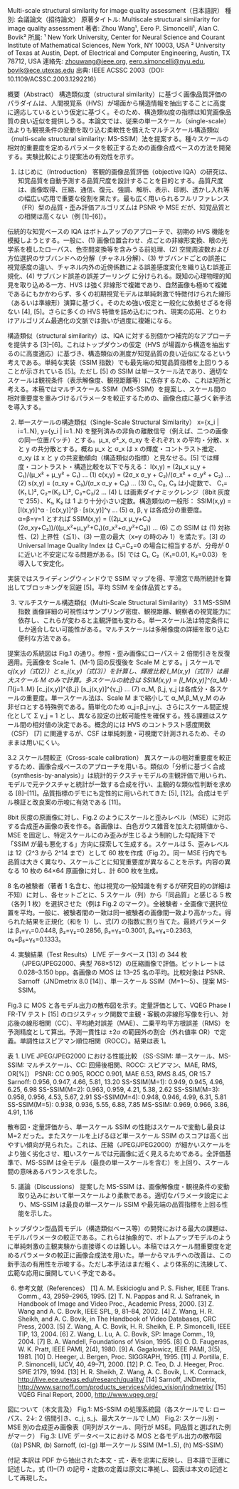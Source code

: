 Multi-scale structural similarity for image quality assessment（日本語訳）
種別: 会議論文（招待論文）
原著タイトル: Multiscale structural similarity for image quality assessment
著者: Zhou Wang¹, Eero P. Simoncelli¹, Alan C. Bovik²
所属:
¹ New York University, Center for Neural Science and Courant Institute of Mathematical Sciences, New York, NY 10003, USA
² University of Texas at Austin, Dept. of Electrical and Computer Engineering, Austin, TX 78712, USA
連絡先: zhouwang@ieee.org, eero.simoncelli@nyu.edu, bovik@ece.utexas.edu
出典: IEEE ACSSC 2003（DOI: 10.1109/ACSSC.2003.1292216）

概要（Abstract）
構造類似度（structural similarity）に基づく画像品質評価のパラダイムは、人間視覚系（HVS）が場面から構造情報を抽出することに高度に適応しているという仮定に基づく。そのため、構造類似度の指標は知覚画像品質の良い近似を提供しうる。本論文では、従来の単一スケール（single-scale）法よりも観視条件の変動を取り込む柔軟性を備えたマルチスケール構造類似（multi-scale structural similarity: MS-SSIM）法を提案する。種々スケールの相対的重要度を定めるパラメータを較正するための画像合成ベースの方法を開発する。実験比較により提案法の有効性を示す。

1. はじめに（Introduction）
   客観的画像品質評価（objective IQA）の研究は、知覚品質を自動予測する品質尺度を設計することを目的とする。品質尺度は、画像取得、圧縮、通信、復元、強調、解析、表示、印刷、透かし入れ等の幅広い応用で重要な役割を果たす。最も広く用いられるフルリファレンス（FR）型の品質・歪み評価アルゴリズムは PSNR や MSE だが、知覚品質との相関は高くない（例 [1]–[6]）。

伝統的な知覚ベースの IQA はボトムアップのアプローチで、初期の HVS 機能を模擬しようとする。一般に、(1) 画像位置合わせ、点ごとの非線形変換、眼の光学系を模したローパス、色空間変換等を含みうる前処理、(2) 空間周波数および方位選択のサブバンドへの分解（チャネル分解）、(3) サブバンドごとの誤差に視覚感度の違い、チャネル内外の近傍係数による誤差感度変化を織り込む誤差正規化、(4) サブバンド誤差の誤差プーリング に分けられる。既知の心理物理的知見を取り込める一方、HVS は強く非線形で複雑であり、自然画像も極めて複雑であるにもかかわらず、多くの初期視覚モデルは単純刺激で特徴付けられた線形（あるいは準線形）演算に基づく。そのため強い仮定と一般化に依拠せざるを得ない [4], [5]。さらに多くの HVS 特徴を詰め込むにつれ、現実の応用、とりわけアルゴリズム最適化の文脈では扱いが過度に複雑になる。

構造類似（structural similarity）は、IQA に対する別個かつ補完的なアプローチを提供する [3]–[6]。これはトップダウンの仮定（HVS が場面から構造を抽出するのに高度適応）に基づき、構造類似の測度が知覚品質の良い近似になるという考えである。単純な実装（SSIM 指数）でも最先端の知覚品質指標を上回りうることが示されている [5]。ただし [5] の SSIM は単一スケール法であり、適切なスケールは観視条件（表示解像度、観視距離等）に依存するため、これは短所と考える。本稿ではマルチスケール SSIM（MS-SSIM）を提案し、スケール間の相対重要度を重みづけるパラメータを較正するための、画像合成に基づく新手法を導入する。

2. 単一スケールの構造類似（Single-Scale Structural Similarity）
   x={x_i | i=1..N}, y={y_i | i=1..N} を整列済みの非負の離散信号（例えば、二つの画像の同一位置パッチ）とする。μ_x, σ²_x, σ_xy をそれぞれ x の平均・分散、x と y の共分散とする。概ね μ_x と σ_x は x の輝度・コントラスト推定、σ_xy は x と y の共変動傾向（構造類似の指標）と見なせる。[5] では輝度・コントラスト・構造比較を以下で与える：
   l(x,y) = (2μ_x μ_y + C₁)/(μ_x² + μ_y² + C₁) … (1)
   c(x,y) = (2σ_x σ_y + C₂)/(σ_x² + σ_y² + C₂) … (2)
   s(x,y) = (σ_xy + C₃)/(σ_x σ_y + C₃) … (3)
   C₁, C₂, C₃ は小定数で、
   C₁=(K₁ L)², C₂=(K₂ L)², C₃=C₂/2 … (4)
   L は画素ダイナミックレンジ（8bit 灰度で 255）、K₁, K₂ は 1 より十分小さい定数。構造類似の一般形：
   SSIM(x,y) = [l(x,y)]^α · [c(x,y)]^β · [s(x,y)]^γ … (5)
   α, β, γ は各成分の重要度。α=β=γ=1 とすれば
   SSIM(x,y) = ((2μ_x μ_y+C₁)(2σ_xy+C₂))/((μ_x²+μ_y²+C₁)(σ_x²+σ_y²+C₂)) … (6)
   この SSIM は (1) 対称性、(2) 上界性（≦1）、(3) 一意の最大（x=y の時のみ 1）を満たす。[3] の Universal Image Quality Index は C₁=C₂=0 の場合に相当するが、分母が 0 に近いと不安定になる問題がある。[5] では C₁, C₂（K₁=0.01, K₂=0.03）を導入して安定化。

実装ではスライディングウィンドウで SSIM マップを得、平滑窓で局所統計を算出してブロッキングを回避 [5]。平均 SSIM を全体品質とする。

3. マルチスケール構造類似（Multi-Scale Structural Similarity）
   3.1 MS-SSIM 指数
   画像詳細の可視性はサンプリング密度、観視距離、観察者の視覚能力に依存し、これらが変わると主観評価も変わる。単一スケール法は特定条件にしか適合しない可能性がある。マルチスケールは多解像度の詳細を取り込む便利な方法である。

提案法の系統図は Fig.1 の通り。参照・歪み画像にローパス＋ 2 倍間引きを反復適用。元画像を Scale 1、(M-1) 回の反復後を Scale M とする。j スケールで c*j(x,y)（式(2)）と s_j(x,y)（式(3)）を計算し、輝度比較 l_M(x,y)（式(1)）は最大スケール M のみで計算。多スケールの統合は
SSIM(x,y) = [l_M(x,y)]^{α_M} · Π*{j=1..M} [c_j(x,y)]^{β_j} [s_j(x,y)]^{γ_j} … (7)
α_M, β_j, γ_j は各成分・各スケールの重要度。単一スケール法は、Scale M まで縮小して α_M,β_M,γ_M のみ非ゼロとする特殊例である。簡単化のため α_j=β_j=γ_j、さらにスケール間正規化として Σ γ_j = 1 とし、異なる設定の比較可能性を確保する。残る課題はスケール間の相対値の決定である。概念的には HVS のコントラスト感度関数（CSF） [7] に関連するが、CSF は単純刺激・可視閾で計測されるため、そのままは用いにくい。

3.2 スケール間較正（Cross-scale calibration）
異スケールの相対重要度を較正するため、画像合成ベースのアプローチを用いる。類似の「分析に基づく合成（synthesis-by-analysis）」は統計的テクスチャモデルの主観評価で用いられ、モデルで元テクスチャと統計が一致する合成を行い、主観的な類似性判断を求める [8]–[11]。品質指標のデモにも定性的に用いられてきた [5], [12]。合成はモデル検証と改良案の示唆に有効である [11]。

8bit 灰度の原画像に対し、Fig.2 のようにスケールと歪みレベル（MSE）に対応する合成歪み画像の表を作る。各画像は、白色ガウス雑音を加えた初期値から、MSE を固定し、特定スケールにのみ歪みが生じるよう制約した勾配降下で「SSIM が最も悪化する」方向に探索して生成する。スケールは 5、歪みレベルは 12（2^3 から 2^14 まで）として 60 枚を作成（Fig.2）。同一 MSE 行内でも品質は大きく異なり、スケールごとに知覚重要度が異なることを示す。内容の異なる 10 枚の 64×64 原画像に対し、計 600 枚を生成。

8 名の被験者（著者 1 名含む、他は視覚の一般知識を有するが研究目的の詳細は不知）に対し、各セットごとに、5 スケール（列）から「同品質」と感じる 5 枚（各列 1 枚）を選択させた（例は Fig.2 のマーク）。全被験者・全画像で選択位置を平均。一般に、被験者間の一致は同一被験者の画像間一致より高かった。得られた結果を正規化（和を 1）し、式(7) の指数に割り当てた。最終パラメータは
β₁=γ₁=0.0448, β₂=γ₂=0.2856, β₃=γ₃=0.3001, β₄=γ₄=0.2363, α₅=β₅=γ₅=0.1333。

4. 実験結果（Test Results）
   LIVE データベース [13] の 344 枚（JPEG/JPEG2000、典型 768×512）の圧縮画像で評価。ビットレートは 0.028–3.150 bpp。各画像の MOS は 13–25 名の平均。比較対象は PSNR、Sarnoff（JNDmetrix 8.0 [14]）、単一スケール SSIM（M=1〜5）、提案 MS-SSIM。

Fig.3 に MOS と各モデル出力の散布図を示す。定量評価として、VQEG Phase I FR-TV テスト [15] のロジスティック関数で主観・客観の非線形写像を行い、対応後の線形相関（CC）、平均絶対誤差（MAE）、二乗平均平方根誤差（RMS）を予測精度として算出。予測一貫性は ±2σ の範囲外の割合（外れ値率 OR）で定義。単調性はスピアマン順位相関（ROCC）。結果は表 1。

表 1. LIVE JPEG/JPEG2000 における性能比較
（SS-SSIM: 単一スケール、MS-SSIM: マルチスケール、CC: 回帰後相関、ROCC: スピアマン、MAE, RMS, OR[%]）
PSNR: CC 0.905, ROCC 0.901, MAE 6.53, RMS 8.45, OR 15.7
Sarnoff: 0.956, 0.947, 4.66, 5.81, 13.20
SS-SSIM(M=1): 0.949, 0.945, 4.96, 6.25, 6.98
SS-SSIM(M=2): 0.963, 0.959, 4.21, 5.38, 2.62
SS-SSIM(M=3): 0.958, 0.956, 4.53, 5.67, 2.91
SS-SSIM(M=4): 0.948, 0.946, 4.99, 6.31, 5.81
SS-SSIM(M=5): 0.938, 0.936, 5.55, 6.88, 7.85
MS-SSIM: 0.969, 0.966, 3.86, 4.91, 1.16

散布図・定量評価から、単一スケール SSIM の性能はスケールで変動し最良は M=2 だった。またスケールを上げるほど単一スケール SSIM のスコアは高く出やすい傾向が見られた。これは、圧縮（JPEG/JPEG2000）が細かいスケールをより強く劣化させ、粗いスケールでは元画像に近く見えるためである。全評価基準で、MS-SSIM は全モデル（最良の単一スケールを含む）を上回り、スケール間の意味あるバランスを示した。

5. 議論（Discussions）
   提案した MS-SSIM は、画像解像度・観視条件の変動取り込みにおいて単一スケールより柔軟である。適切なパラメータ設定により、MS-SSIM は最良の単一スケール SSIM や最先端の品質指標を上回る性能を示した。

トップダウン型品質モデル（構造類似ベース等）の開発における最大の課題は、モデルパラメータの較正である。これらは抽象的で、ボトムアップモデルのように単純刺激の主観実験から直接導くのは難しい。本稿ではスケール間重要度を定めるパラメータの較正に画像合成法を用いた。単一からマルチへの改善は、この新手法の有用性を示唆する。ただし本手法はまだ粗く、より体系的に洗練して、広範な応用に展開していく予定である。

6. 参考文献（References）
   [1] A. M. Eskicioglu and P. S. Fisher, IEEE Trans. Comm., 43, 2959–2965, 1995.
   [2] T. N. Pappas and R. J. Safranek, in Handbook of Image and Video Proc., Academic Press, 2000.
   [3] Z. Wang and A. C. Bovik, IEEE SPL, 9, 81–84, 2002.
   [4] Z. Wang, H. R. Sheikh, and A. C. Bovik, in The Handbook of Video Databases, CRC Press, 2003.
   [5] Z. Wang, A. C. Bovik, H. R. Sheikh, E. P. Simoncelli, IEEE TIP, 13, 2004.
   [6] Z. Wang, L. Lu, A. C. Bovik, SP: Image Comm., 19, 2004.
   [7] B. A. Wandell, Foundations of Vision, 1995.
   [8] O. D. Faugeras, W. K. Pratt, IEEE PAMI, 2(4), 1980.
   [9] A. Gagalowicz, IEEE PAMI, 3(5), 1981.
   [10] D. Heeger, J. Bergen, Proc. SIGGRAPH, 1995.
   [11] J. Portilla, E. P. Simoncelli, IJCV, 40, 49–71, 2000.
   [12] P. C. Teo, D. J. Heeger, Proc. SPIE 2179, 1994.
   [13] H. R. Sheikh, Z. Wang, A. C. Bovik, L. K. Cormack, http://live.ece.utexas.edu/research/quality/
   [14] Sarnoff, JNDmetrix, http://www.sarnoff.com/products_services/video_vision/jndmetrix/
   [15] VQEG Final Report, 2000, http://www.vqeg.org/

図について（本文言及）
Fig.1: MS-SSIM の処理系統図（各スケールで L: ローパス、2↓: 2 倍間引き、c_j, s_j、最大スケールで l_M）
Fig.2: スケール別・MSE 別の合成歪み画像表（同列がスケール、同行が MSE。同品質と選ばれた例がマーク）
Fig.3: LIVE データベースにおける MOS と各モデル出力の散布図（(a) PSNR, (b) Sarnoff, (c)-(g) 単一スケール SSIM (M=1..5), (h) MS-SSIM）

付記
本訳は PDF から抽出された本文・式・表を忠実に反映し、日本語で正確に記述した。式 (1)–(7) の記号・定数の定義は原文に準拠し、図表は本文の記述として再現した。
